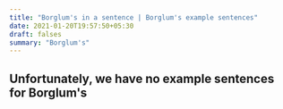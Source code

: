 ```yaml
---
title: "Borglum's in a sentence | Borglum's example sentences"
date: 2021-01-20T19:57:50+05:30
draft: falses
summary: "Borglum's"
---
```

## Unfortunately, we have no example sentences for Borglum's                 
